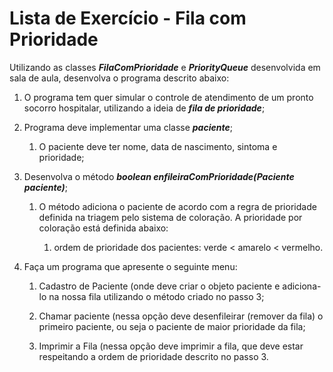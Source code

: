 # Lista de Exercício - Fila com Prioridade

Utilizando as classes **_FilaComPrioridade_** e **_PriorityQueue_** desenvolvida em sala de aula, desenvolva o programa descrito abaixo:

1. O programa tem quer simular o controle de atendimento de um pronto socorro hospitalar, utilizando a ideia de **_fila de prioridade_**;

2. Programa deve implementar uma classe **_paciente_**;

    1. O paciente deve ter nome, data de nascimento, sintoma e prioridade;

3. Desenvolva o método **_boolean enfileiraComPrioridade(Paciente paciente)_**;

    1. O método adiciona o paciente de acordo com a regra de prioridade definida na triagem pelo sistema de coloração. A prioridade por coloração está definida abaixo:

        1. ordem de prioridade dos pacientes: verde < amarelo < vermelho.

4. Faça um programa que apresente o seguinte menu:

    1. Cadastro de Paciente (onde deve criar o objeto paciente e adiciona-lo na nossa fila utilizando o método criado no passo 3;

    2. Chamar paciente (nessa opção deve desenfileirar (remover da fila) o primeiro paciente, ou seja o paciente de maior prioridade da fila;

    3. Imprimir a Fila (nessa opção deve imprimir a fila, que deve estar respeitando a ordem de prioridade descrito no passo 3.
